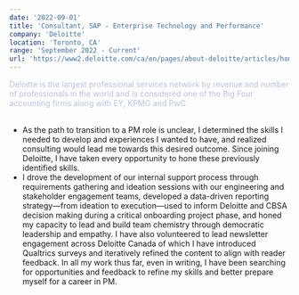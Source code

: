 ```yaml
---
date: '2022-09-01'
title: 'Consultant, SAP - Enterprise Technology and Performance'
company: 'Deloitte'
location: 'Toronto, CA'
range: 'September 2022 - Current'
url: 'https://www2.deloitte.com/ca/en/pages/about-deloitte/articles/home.html'
---
```


<span style="color: #b8c2e2;">Deloitte is the largest professional services network by revenue and number of professionals in the world and is considered one of the Big Four accounting firms along with EY, KPMG and PwC.</span><br/><br/>

- As the path to transition to a PM role is unclear, I determined the skills I needed to develop and experiences I wanted to have, and realized consulting would lead me towards this desired outcome. Since joining Deloitte, I have taken every opportunity to hone these previously identified skills.
- I drove the development of our internal support process through requirements gathering and ideation sessions with our engineering and stakeholder engagement teams, developed a data-driven reporting strategy—from ideation to execution—used to inform Deloitte and CBSA decision making during a critical onboarding project phase, and honed my capacity to lead and build team chemistry through democratic leadership and empathy. I have also volunteered to lead newsletter engagement across Deloitte Canada of which I have introduced Qualtrics surveys and iteratively refined the content to align with reader feedback. In all my work thus far, even in writing, I have been searching for opportunities and feedback to refine my skills and better prepare myself for a career in PM.

<!--
### Project Information

- NOTE: Client Relationship is Public Knowledge
- Project: [CARM](https://www.cbsa-asfc.gc.ca/prog/carm-gcra/menu-eng.html) (CBSA Assessment and Revenue Management project)
- Client: [Canada Border Services Agency](https://www.cbsa-asfc.gc.ca/menu-eng.html) (CBSA)
- Sector: Transportation Sector & Sales and Distribution

### Project Accomplishments

- Provided end-to-end client advisory for the Government of Canada as measured by successful
  project outcomes and client satisfaction through **workflows** and **roadmaps** development.
- Streamlined client inquiry triaging by spearheading internal support process development through
  **internal ideation**, **requirements gathering**, **gap analysis**, and **cross-functional collaboration** with
  our engineering and stakeholder engagement teams.
- Enabled **Deloitte and CBSA leadership** to thoughtfully calibrate Surety Provider outreach frequency
  through the creation and implementation of a **data-driven reporting strategy**.
- Seamlessly onboarded critical commercial trade chain partners (TCPs)—representing over **$30 billion** in import duties and taxes—through issue prioritization in **ServiceNow** with our **incident priority matrix**.
- Successfully acted as a conduit between CBSA and multiple Deloitte teams ensuring alignment on **project roles and responsibilities**, deadlines, expectations, **risks**, and **resource allocation**.
- Enhanced employee engagement across Deloitte Canada through two quarterly newsletters by **actively gathering reader input** through **Qualtrics surveys** and refining the newsletter to align with the feedback.
- Successfully onboarded multiple new Deloitte employees through Deloitte’s "Buddy" program by
  providing process, tool, system, and culture guidance.
-->

